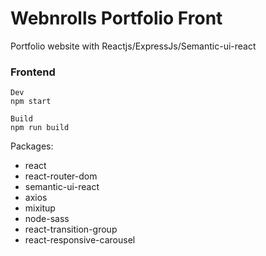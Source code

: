 # Webnrolls Portfolio Front

Portfolio website with Reactjs/ExpressJs/Semantic-ui-react

### Frontend

```
Dev
npm start

Build
npm run build

```

Packages:
* react
* react-router-dom
* semantic-ui-react
* axios
* mixitup
* node-sass
* react-transition-group
* react-responsive-carousel